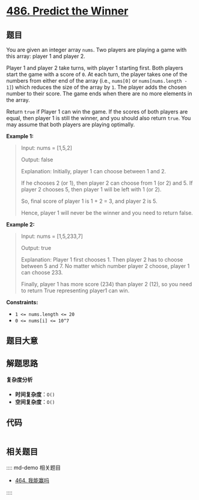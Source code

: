 # [486. Predict the Winner](https://leetcode.com/problems/predict-the-winner/)

## 题目

You are given an integer array `nums`. Two players are playing a game with
this array: player 1 and player 2.

Player 1 and player 2 take turns, with player 1 starting first. Both players
start the game with a score of `0`. At each turn, the player takes one of the
numbers from either end of the array (i.e., `nums[0]` or `nums[nums.length -
1]`) which reduces the size of the array by `1`. The player adds the chosen
number to their score. The game ends when there are no more elements in the
array.

Return `true` if Player 1 can win the game. If the scores of both players are
equal, then player 1 is still the winner, and you should also return `true`.
You may assume that both players are playing optimally.

**Example 1:**

> Input: nums = [1,5,2]
>
> Output: false
>
> Explanation: Initially, player 1 can choose between 1 and 2.
>
> If he chooses 2 (or 1), then player 2 can choose from 1 (or 2) and 5. If player 2 chooses 5, then player 1 will be left with 1 (or 2).
>
> So, final score of player 1 is 1 + 2 = 3, and player 2 is 5.
>
> Hence, player 1 will never be the winner and you need to return false.

**Example 2:**

> Input: nums = [1,5,233,7]
>
> Output: true
>
> Explanation: Player 1 first chooses 1. Then player 2 has to choose between 5 and 7. No matter which number player 2 choose, player 1 can choose 233.
>
> Finally, player 1 has more score (234) than player 2 (12), so you need to return True representing player1 can win.

**Constraints:**

- `1 <= nums.length <= 20`
- `0 <= nums[i] <= 10^7`

## 题目大意

## 解题思路

#### 复杂度分析

- **时间复杂度**：`O()`
- **空间复杂度**：`O()`

## 代码

```javascript

```

## 相关题目

:::: md-demo 相关题目

- [464. 我能赢吗](https://leetcode.com/problems/can-i-win)

::::
